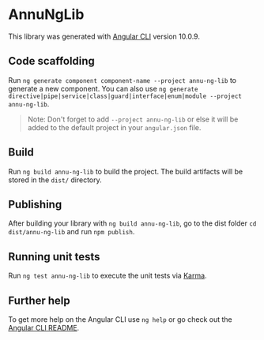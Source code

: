 # AnnuNgLib

This library was generated with [Angular CLI](https://github.com/angular/angular-cli) version 10.0.9.

## Code scaffolding

Run `ng generate component component-name --project annu-ng-lib` to generate a new component. You can also use `ng generate directive|pipe|service|class|guard|interface|enum|module --project annu-ng-lib`.
> Note: Don't forget to add `--project annu-ng-lib` or else it will be added to the default project in your `angular.json` file. 

## Build

Run `ng build annu-ng-lib` to build the project. The build artifacts will be stored in the `dist/` directory.

## Publishing

After building your library with `ng build annu-ng-lib`, go to the dist folder `cd dist/annu-ng-lib` and run `npm publish`.

## Running unit tests

Run `ng test annu-ng-lib` to execute the unit tests via [Karma](https://karma-runner.github.io).

## Further help

To get more help on the Angular CLI use `ng help` or go check out the [Angular CLI README](https://github.com/angular/angular-cli/blob/master/README.md).
